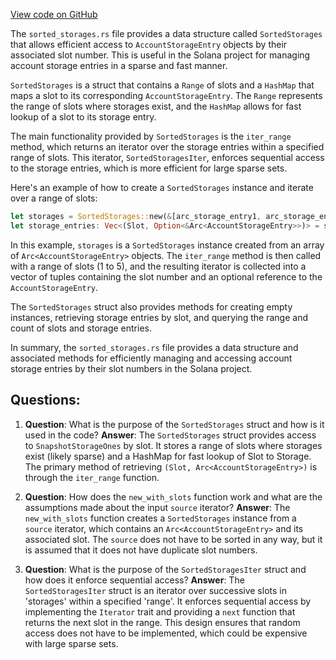 [View code on GitHub](https://github.com/solana-labs/solana/blob/master/runtime/src/sorted_storages.rs)

The `sorted_storages.rs` file provides a data structure called `SortedStorages` that allows efficient access to `AccountStorageEntry` objects by their associated slot number. This is useful in the Solana project for managing account storage entries in a sparse and fast manner.

`SortedStorages` is a struct that contains a `Range` of slots and a `HashMap` that maps a slot to its corresponding `AccountStorageEntry`. The `Range` represents the range of slots where storages exist, and the `HashMap` allows for fast lookup of a slot to its storage entry.

The main functionality provided by `SortedStorages` is the `iter_range` method, which returns an iterator over the storage entries within a specified range of slots. This iterator, `SortedStoragesIter`, enforces sequential access to the storage entries, which is more efficient for large sparse sets.

Here's an example of how to create a `SortedStorages` instance and iterate over a range of slots:

```rust
let storages = SortedStorages::new(&[arc_storage_entry1, arc_storage_entry2]);
let storage_entries: Vec<(Slot, Option<&Arc<AccountStorageEntry>>)> = storages.iter_range(&(1..5)).collect();
```

In this example, `storages` is a `SortedStorages` instance created from an array of `Arc<AccountStorageEntry>` objects. The `iter_range` method is then called with a range of slots (1 to 5), and the resulting iterator is collected into a vector of tuples containing the slot number and an optional reference to the `AccountStorageEntry`.

The `SortedStorages` struct also provides methods for creating empty instances, retrieving storage entries by slot, and querying the range and count of slots and storage entries.

In summary, the `sorted_storages.rs` file provides a data structure and associated methods for efficiently managing and accessing account storage entries by their slot numbers in the Solana project.
## Questions: 
 1. **Question**: What is the purpose of the `SortedStorages` struct and how is it used in the code?
   **Answer**: The `SortedStorages` struct provides access to `SnapshotStorageOnes` by slot. It stores a range of slots where storages exist (likely sparse) and a HashMap for fast lookup of Slot to Storage. The primary method of retrieving `(Slot, Arc<AccountStorageEntry>)` is through the `iter_range` function.

2. **Question**: How does the `new_with_slots` function work and what are the assumptions made about the input `source` iterator?
   **Answer**: The `new_with_slots` function creates a `SortedStorages` instance from a `source` iterator, which contains an `Arc<AccountStorageEntry>` and its associated slot. The `source` does not have to be sorted in any way, but it is assumed that it does not have duplicate slot numbers.

3. **Question**: What is the purpose of the `SortedStoragesIter` struct and how does it enforce sequential access?
   **Answer**: The `SortedStoragesIter` struct is an iterator over successive slots in 'storages' within a specified 'range'. It enforces sequential access by implementing the `Iterator` trait and providing a `next` function that returns the next slot in the range. This design ensures that random access does not have to be implemented, which could be expensive with large sparse sets.